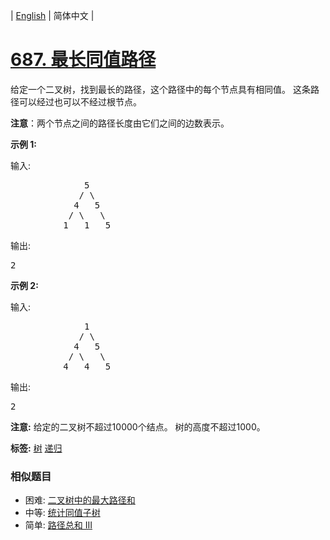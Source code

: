 | [English](README_EN.md) | 简体中文 |

# [687. 最长同值路径](https://leetcode-cn.com/problems/longest-univalue-path)
<p>给定一个二叉树，找到最长的路径，这个路径中的每个节点具有相同值。 这条路径可以经过也可以不经过根节点。</p>

<p><strong>注意</strong>：两个节点之间的路径长度由它们之间的边数表示。</p>

<p><strong>示例 1:</strong></p>

<p>输入:</p>

<pre>
              5
             / \
            4   5
           / \   \
          1   1   5
</pre>

<p>输出:</p>

<pre>
2
</pre>

<p><strong>示例 2:</strong></p>

<p>输入:</p>

<pre>
              1
             / \
            4   5
           / \   \
          4   4   5
</pre>

<p>输出:</p>

<pre>
2
</pre>

<p><strong>注意:</strong> 给定的二叉树不超过10000个结点。&nbsp;树的高度不超过1000。</p>

**标签:**  [树](https://leetcode-cn.com/tag/tree) [递归](https://leetcode-cn.com/tag/recursion) 
 ### 相似题目
- 困难:	[二叉树中的最大路径和](https://leetcode-cn.com/problems/binary-tree-maximum-path-sum) 
- 中等:	[统计同值子树](https://leetcode-cn.com/problems/count-univalue-subtrees) 
- 简单:	[路径总和 III](https://leetcode-cn.com/problems/path-sum-iii) 

